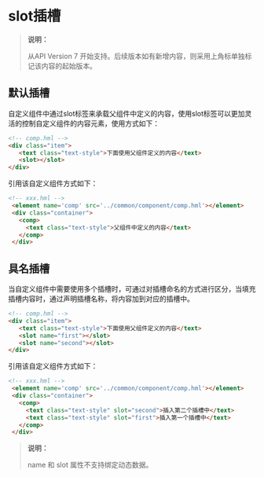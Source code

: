 # slot插槽
<!--Kit: ArkUI-->
<!--Subsystem: ArkUI-->
<!--Owner: @seaside_wu1-->
<!--Designer: @shiyu_huang-->
<!--Tester: @TerryTsao-->
<!--Adviser: @HelloCrease-->

>  **说明：**
>
>  从API Version 7 开始支持。后续版本如有新增内容，则采用上角标单独标记该内容的起始版本。


## 默认插槽

自定义组件中通过slot标签来承载父组件中定义的内容，使用slot标签可以更加灵活的控制自定义组件的内容元素，使用方式如下：

```html
<!-- comp.hml -->
<div class="item">  
   <text class="text-style">下面使用父组件定义的内容</text> 
   <slot></slot> 
</div>
```

引用该自定义组件方式如下：
```html
<!-- xxx.hml --> 
 <element name='comp' src='../common/component/comp.hml'></element>  
 <div class="container">  
   <comp>
     <text class="text-style">父组件中定义的内容</text> 
   </comp>  
 </div>
```


## 具名插槽

当自定义组件中需要使用多个插槽时，可通过对插槽命名的方式进行区分，当填充插槽内容时，通过声明插槽名称，将内容加到对应的插槽中。

```html
<!-- comp.hml -->
<div class="item">  
   <text class="text-style">下面使用父组件定义的内容</text> 
   <slot name="first"></slot>
   <slot name="second"></slot> 
</div>
```

引用该自定义组件方式如下：
```html
<!-- xxx.hml --> 
 <element name='comp' src='../common/component/comp.hml'></element>  
 <div class="container">  
   <comp>
     <text class="text-style" slot="second">插入第二个插槽中</text> 
     <text class="text-style" slot="first">插入第一个插槽中</text>
   </comp>  
 </div>
```

>  **说明：**
>
>  name 和 slot 属性不支持绑定动态数据。

